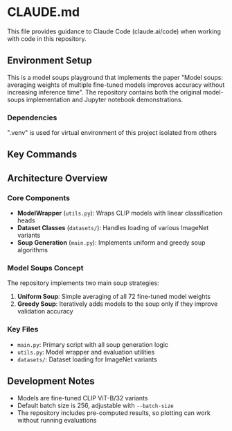 # CLAUDE.md

This file provides guidance to Claude Code (claude.ai/code) when working with code in this repository.

## Environment Setup

This is a model soups playground that implements the paper "Model soups: averaging weights of multiple fine-tuned models improves accuracy without increasing inference time". The repository contains both the original model-soups implementation and Jupyter notebook demonstrations.

### Dependencies

".venv" is used for virtual environment of this project isolated from others

## Key Commands

## Architecture Overview

### Core Components

- **ModelWrapper** (`utils.py`): Wraps CLIP models with linear classification heads
- **Dataset Classes** (`datasets/`): Handles loading of various ImageNet variants
- **Soup Generation** (`main.py`): Implements uniform and greedy soup algorithms

### Model Soups Concept

The repository implements two main soup strategies:

1. **Uniform Soup**: Simple averaging of all 72 fine-tuned model weights
2. **Greedy Soup**: Iteratively adds models to the soup only if they improve validation accuracy

### Key Files

- `main.py`: Primary script with all soup generation logic
- `utils.py`: Model wrapper and evaluation utilities  
- `datasets/`: Dataset loading for ImageNet variants


## Development Notes

- Models are fine-tuned CLIP ViT-B/32 variants
- Default batch size is 256, adjustable with `--batch-size`
- The repository includes pre-computed results, so plotting can work without running evaluations